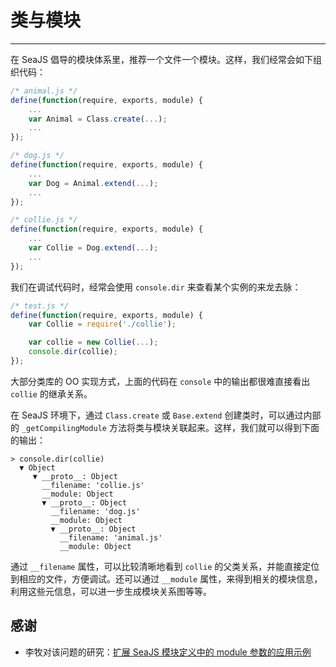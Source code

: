 # 类与模块

---

在 SeaJS 倡导的模块体系里，推荐一个文件一个模块。这样，我们经常会如下组织代码：

```js
/* animal.js */
define(function(require, exports, module) {
    ...
    var Animal = Class.create(...);
    ...
});
```

```js
/* dog.js */
define(function(require, exports, module) {
    ...
    var Dog = Animal.extend(...);
    ...
});
```

```js
/* collie.js */
define(function(require, exports, module) {
    ...
    var Collie = Dog.extend(...);
    ...
});
```

我们在调试代码时，经常会使用 `console.dir` 来查看某个实例的来龙去脉：

```js
/* test.js */
define(function(require, exports, module) {
    var Collie = require('./collie');

    var collie = new Collie(...);
    console.dir(collie);
});
```

大部分类库的 OO 实现方式，上面的代码在 `console` 中的输出都很难直接看出 `collie`
的继承关系。

在 SeaJS 环境下，通过 `Class.create` 或 `Base.extend` 创建类时，可以通过内部的
`_getCompilingModule` 方法将类与模块关联起来。这样，我们就可以得到下面的输出：

```
> console.dir(collie)
  ▼ Object
     ▼ __proto__: Object
       __filename: 'collie.js'
       __module: Object
       ▼ __proto__: Object
         __filename: 'dog.js'
         __module: Object
         ▼ __proto__: Object
           __filename: 'animal.js'
           __module: Object
```

通过 `__filename` 属性，可以比较清晰地看到 `collie` 的父类关系，并能直接定位到相应的文件，方便调试。还可以通过
`__module` 属性，来得到相关的模块信息，利用这些元信息，可以进一步生成模块关系图等等。


## 感谢

- 李牧对该问题的研究：[扩展 SeaJS 模块定义中的 module 参数的应用示例](http://limu.iteye.com/blog/1136712)
